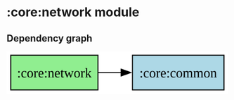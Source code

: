 ﻿# :core:network module
## Dependency graph
![:core:network](../../docs/images/graphs/dep_graph__core_network.svg)
